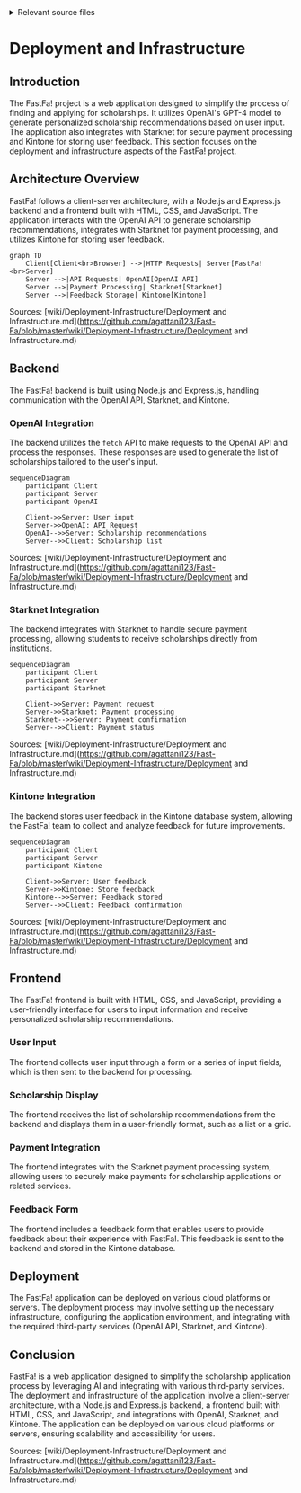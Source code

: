 <details>
<summary>Relevant source files</summary>

The following file was used as context for generating this wiki page:

- [wiki/Deployment-Infrastructure/Deployment and Infrastructure.md](https://github.com/agattani123/Fast-Fa/blob/master/wiki/Deployment-Infrastructure/Deployment and Infrastructure.md)

</details>

# Deployment and Infrastructure

## Introduction

The FastFa! project is a web application designed to simplify the process of finding and applying for scholarships. It utilizes OpenAI's GPT-4 model to generate personalized scholarship recommendations based on user input. The application also integrates with Starknet for secure payment processing and Kintone for storing user feedback. This section focuses on the deployment and infrastructure aspects of the FastFa! project.

## Architecture Overview

FastFa! follows a client-server architecture, with a Node.js and Express.js backend and a frontend built with HTML, CSS, and JavaScript. The application interacts with the OpenAI API to generate scholarship recommendations, integrates with Starknet for payment processing, and utilizes Kintone for storing user feedback.

```mermaid
graph TD
    Client[Client<br>Browser] -->|HTTP Requests| Server[FastFa!<br>Server]
    Server -->|API Requests| OpenAI[OpenAI API]
    Server -->|Payment Processing| Starknet[Starknet]
    Server -->|Feedback Storage| Kintone[Kintone]
```

Sources: [wiki/Deployment-Infrastructure/Deployment and Infrastructure.md](https://github.com/agattani123/Fast-Fa/blob/master/wiki/Deployment-Infrastructure/Deployment and Infrastructure.md)

## Backend

The FastFa! backend is built using Node.js and Express.js, handling communication with the OpenAI API, Starknet, and Kintone.

### OpenAI Integration

The backend utilizes the `fetch` API to make requests to the OpenAI API and process the responses. These responses are used to generate the list of scholarships tailored to the user's input.

```mermaid
sequenceDiagram
    participant Client
    participant Server
    participant OpenAI

    Client->>Server: User input
    Server->>OpenAI: API Request
    OpenAI-->>Server: Scholarship recommendations
    Server-->>Client: Scholarship list
```

Sources: [wiki/Deployment-Infrastructure/Deployment and Infrastructure.md](https://github.com/agattani123/Fast-Fa/blob/master/wiki/Deployment-Infrastructure/Deployment and Infrastructure.md)

### Starknet Integration

The backend integrates with Starknet to handle secure payment processing, allowing students to receive scholarships directly from institutions.

```mermaid
sequenceDiagram
    participant Client
    participant Server
    participant Starknet

    Client->>Server: Payment request
    Server->>Starknet: Payment processing
    Starknet-->>Server: Payment confirmation
    Server-->>Client: Payment status
```

Sources: [wiki/Deployment-Infrastructure/Deployment and Infrastructure.md](https://github.com/agattani123/Fast-Fa/blob/master/wiki/Deployment-Infrastructure/Deployment and Infrastructure.md)

### Kintone Integration

The backend stores user feedback in the Kintone database system, allowing the FastFa! team to collect and analyze feedback for future improvements.

```mermaid
sequenceDiagram
    participant Client
    participant Server
    participant Kintone

    Client->>Server: User feedback
    Server->>Kintone: Store feedback
    Kintone-->>Server: Feedback stored
    Server-->>Client: Feedback confirmation
```

Sources: [wiki/Deployment-Infrastructure/Deployment and Infrastructure.md](https://github.com/agattani123/Fast-Fa/blob/master/wiki/Deployment-Infrastructure/Deployment and Infrastructure.md)

## Frontend

The FastFa! frontend is built with HTML, CSS, and JavaScript, providing a user-friendly interface for users to input information and receive personalized scholarship recommendations.

### User Input

The frontend collects user input through a form or a series of input fields, which is then sent to the backend for processing.

### Scholarship Display

The frontend receives the list of scholarship recommendations from the backend and displays them in a user-friendly format, such as a list or a grid.

### Payment Integration

The frontend integrates with the Starknet payment processing system, allowing users to securely make payments for scholarship applications or related services.

### Feedback Form

The frontend includes a feedback form that enables users to provide feedback about their experience with FastFa!. This feedback is sent to the backend and stored in the Kintone database.

## Deployment

The FastFa! application can be deployed on various cloud platforms or servers. The deployment process may involve setting up the necessary infrastructure, configuring the application environment, and integrating with the required third-party services (OpenAI API, Starknet, and Kintone).

## Conclusion

FastFa! is a web application designed to simplify the scholarship application process by leveraging AI and integrating with various third-party services. The deployment and infrastructure of the application involve a client-server architecture, with a Node.js and Express.js backend, a frontend built with HTML, CSS, and JavaScript, and integrations with OpenAI, Starknet, and Kintone. The application can be deployed on various cloud platforms or servers, ensuring scalability and accessibility for users.

Sources: [wiki/Deployment-Infrastructure/Deployment and Infrastructure.md](https://github.com/agattani123/Fast-Fa/blob/master/wiki/Deployment-Infrastructure/Deployment and Infrastructure.md)